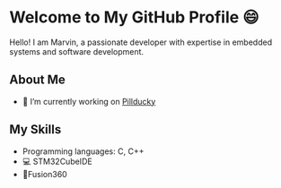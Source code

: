 # Welcome to My GitHub Profile 😄

Hello! I am Marvin, a passionate developer with expertise in embedded systems and software development.

## About Me
- 🔭 I’m currently working on [Pillducky](pillducky)

## My Skills
- Programming languages: C, C++
- 💻 STM32CubeIDE 
- 🦿Fusion360 


